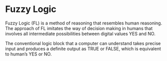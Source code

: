 # Fuzzy Logic
Fuzzy Logic (FL) is a method of reasoning that resembles human reasoning. The approach of FL imitates the way of decision making in humans that involves all intermediate possibilities between digital values YES and NO.

The conventional logic block that a computer can understand takes precise input and produces a definite output as TRUE or FALSE, which is equivalent to human’s YES or NO.
